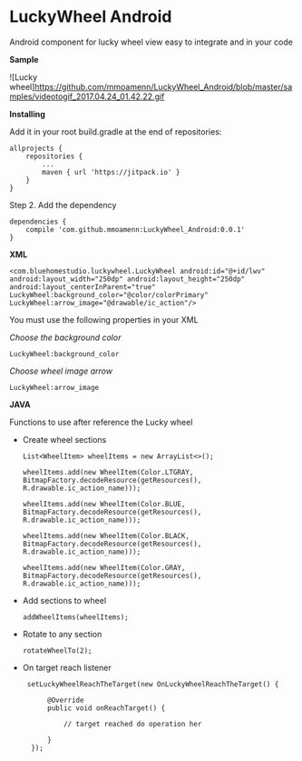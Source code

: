 # LuckyWheel Android

Android component for lucky wheel view easy to integrate and 
  in your code 
 
 **Sample**
 
 ![Lucky wheel]https://github.com/mmoamenn/LuckyWheel_Android/blob/master/samples/videotogif_2017.04.24_01.42.22.gif
  
 **Installing**
 
 Add it in your root build.gradle at the end of repositories:
 
 	allprojects {
 		repositories {
 			...
 			maven { url 'https://jitpack.io' }
 		}
 	}
 	
 Step 2. Add the dependency
 
 	dependencies {
 		compile 'com.github.mmoamenn:LuckyWheel_Android:0.0.1'
 	}
 	
 **XML**
 
 `<com.bluehomestudio.luckywheel.LuckyWheel
         android:id="@+id/lwv"
         android:layout_width="250dp"
         android:layout_height="250dp"
         android:layout_centerInParent="true"
         LuckyWheel:background_color="@color/colorPrimary"
         LuckyWheel:arrow_image="@drawable/ic_action"/>`
         
 You must use the following properties in your XML
 
 _Choose the background color_ 
 
 `LuckyWheel:background_color`
 
 _Choose wheel image arrow_ 
 
 `LuckyWheel:arrow_image`
 
 **JAVA**
 
 Functions to use after reference the Lucky wheel
 
 * Create wheel sections 
 
    `List<WheelItem> wheelItems = new ArrayList<>();`
 
    `wheelItems.add(new WheelItem(Color.LTGRAY, BitmapFactory.decodeResource(getResources(),
                 R.drawable.ic_action_name)));`
                 
    `wheelItems.add(new WheelItem(Color.BLUE, BitmapFactory.decodeResource(getResources(),
                 R.drawable.ic_action_name)));`
                 
    `wheelItems.add(new WheelItem(Color.BLACK, BitmapFactory.decodeResource(getResources(),
                 R.drawable.ic_action_name)));`
                 
    `wheelItems.add(new WheelItem(Color.GRAY, BitmapFactory.decodeResource(getResources(),
                 R.drawable.ic_action_name)));`
                 
 * Add sections to wheel  
 
    `addWheelItems(wheelItems);`
 
 * Rotate to any section 
 
    `rotateWheelTo(2);`
 
 * On target reach listener
 
        setLuckyWheelReachTheTarget(new OnLuckyWheelReachTheTarget() {
             
             @Override
             public void onReachTarget() {
             
                 // target reached do operation her    
             
             }
         });
